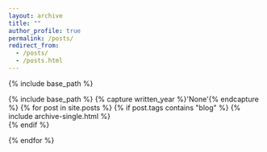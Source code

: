 ```yaml
---
layout: archive
title: ""
author_profile: true
permalink: /posts/
redirect_from: 
  - /posts/
  - /posts.html
---
```

{% include base_path %}

{% include base_path %}
{% capture written_year %}'None'{% endcapture %}
{% for post in site.posts %}
    {% if post.tags contains "blog" %}
         {% include archive-single.html %}           
    {% endif %}
  
{% endfor %}

